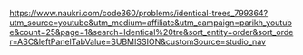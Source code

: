 https://www.naukri.com/code360/problems/identical-trees_799364?utm_source=youtube&utm_medium=affiliate&utm_campaign=parikh_youtube&count=25&page=1&search=Identical%20tre&sort_entity=order&sort_order=ASC&leftPanelTabValue=SUBMISSION&customSource=studio_nav